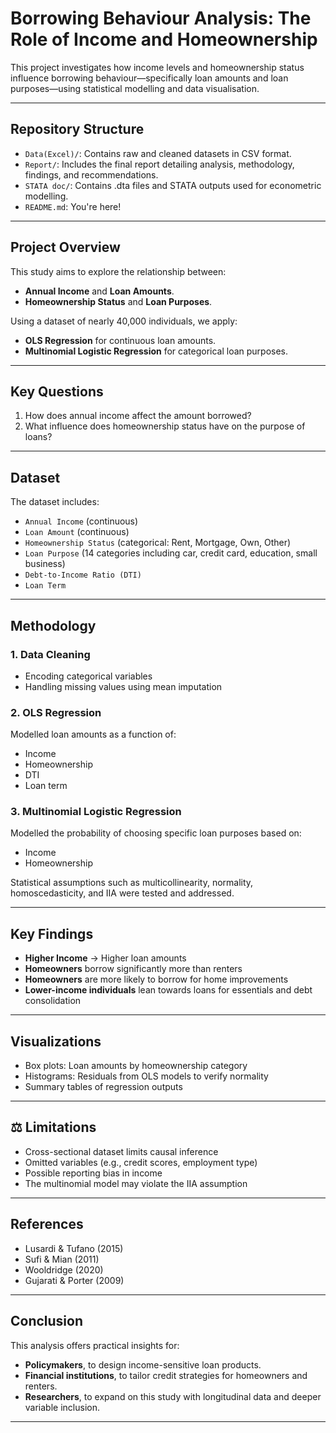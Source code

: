 #  Borrowing Behaviour Analysis: The Role of Income and Homeownership

This project investigates how income levels and homeownership status influence borrowing behaviour—specifically loan amounts and loan purposes—using statistical modelling and data visualisation.

---

##  Repository Structure

- `Data(Excel)/`: Contains raw and cleaned datasets in CSV format.
- `Report/`: Includes the final report detailing analysis, methodology, findings, and recommendations.
- `STATA doc/`: Contains .dta files and STATA outputs used for econometric modelling.
- `README.md`: You're here!

---

##  Project Overview

This study aims to explore the relationship between:
- **Annual Income** and **Loan Amounts**.
- **Homeownership Status** and **Loan Purposes**.

Using a dataset of nearly 40,000 individuals, we apply:
- **OLS Regression** for continuous loan amounts.
- **Multinomial Logistic Regression** for categorical loan purposes.

---

##  Key Questions

1. How does annual income affect the amount borrowed?
2. What influence does homeownership status have on the purpose of loans?

---

## Dataset

The dataset includes:
- `Annual Income` (continuous)
- `Loan Amount` (continuous)
- `Homeownership Status` (categorical: Rent, Mortgage, Own, Other)
- `Loan Purpose` (14 categories including car, credit card, education, small business)
- `Debt-to-Income Ratio (DTI)`
- `Loan Term`

---

##  Methodology

### 1. **Data Cleaning**
- Encoding categorical variables
- Handling missing values using mean imputation

### 2. **OLS Regression**
Modelled loan amounts as a function of:
- Income  
- Homeownership  
- DTI  
- Loan term

### 3. **Multinomial Logistic Regression**
Modelled the probability of choosing specific loan purposes based on:
- Income  
- Homeownership  

Statistical assumptions such as multicollinearity, normality, homoscedasticity, and IIA were tested and addressed.

---

##  Key Findings

- **Higher Income** → Higher loan amounts
- **Homeowners** borrow significantly more than renters
- **Homeowners** are more likely to borrow for home improvements
- **Lower-income individuals** lean towards loans for essentials and debt consolidation

---

##  Visualizations

- Box plots: Loan amounts by homeownership category
- Histograms: Residuals from OLS models to verify normality
- Summary tables of regression outputs

---

## ⚖ Limitations

- Cross-sectional dataset limits causal inference
- Omitted variables (e.g., credit scores, employment type)
- Possible reporting bias in income
- The multinomial model may violate the IIA assumption

---

##  References

- Lusardi & Tufano (2015)
- Sufi & Mian (2011)
- Wooldridge (2020)
- Gujarati & Porter (2009)

---

##  Conclusion

This analysis offers practical insights for:
- **Policymakers**, to design income-sensitive loan products.
- **Financial institutions**, to tailor credit strategies for homeowners and renters.
- **Researchers**, to expand on this study with longitudinal data and deeper variable inclusion.

---


